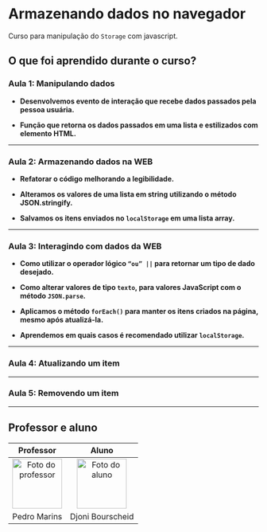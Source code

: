 # Armazenando dados no navegador

Curso para manipulação do `Storage` com javascript.

## O que foi aprendido durante o curso?

### Aula 1: Manipulando dados

- **Desenvolvemos evento de interação que recebe dados passados pela pessoa usuária.**

- **Função que retorna os dados passados em uma lista e estilizados com elemento HTML.**

---

### Aula 2: Armazenando dados na WEB

- **Refatorar o código melhorando a legibilidade.**

- **Alteramos os valores de uma lista em string utilizando o método JSON.stringify.**

- **Salvamos os itens enviados no `localStorage` em uma lista array.**

---

### Aula 3: Interagindo com dados da WEB

- **Como utilizar o operador lógico `“ou” ||` para retornar um tipo de dado desejado.**

- **Como alterar valores de tipo `texto`, para valores JavaScript com o método `JSON.parse`.**

- **Aplicamos o método `forEach()` para manter os itens criados na página, mesmo após atualizá-la.**

- **Aprendemos em quais casos é recomendado utilizar `localStorage`.**

---

### Aula 4: Atualizando um item

---

### Aula 5: Removendo um item

---

## Professor e aluno

Professor | Aluno
:---:     | :---:
<a href="https://github.com/pedromarins" target="_blank" rel="noopener noreferrer"><img width="100" height="100" src="https://github.com/pedromarins.png" alt="Foto do professor" title="Foto do professor"></a> | <a href="https://github.com/djonibourscheid" target="_blank" rel="noopener noreferrer"><img width="100" height="100" src="https://github.com/djonibourscheid.png" alt="Foto do aluno" title="Foto do aluno"></a>
Pedro Marins | Djoni Bourscheid
